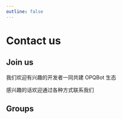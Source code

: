 ```yaml
---
outline: false
---
```


# Contact us

## Join us

我们欢迎有兴趣的开发者一同共建 OPQBot 生态

感兴趣的话欢迎通过各种方式联系我们

## Groups

<br />

<Link
    name="OPQBot 开源开发社区 (OPQ Open Source Community)"
    link="https://github.com/opq-osc"
/>

<br />
<br />

<Link
    name="TG 交流群組 防止迷路丟失"
    link="https://t.me/IOTQQ"
/>

<br />

